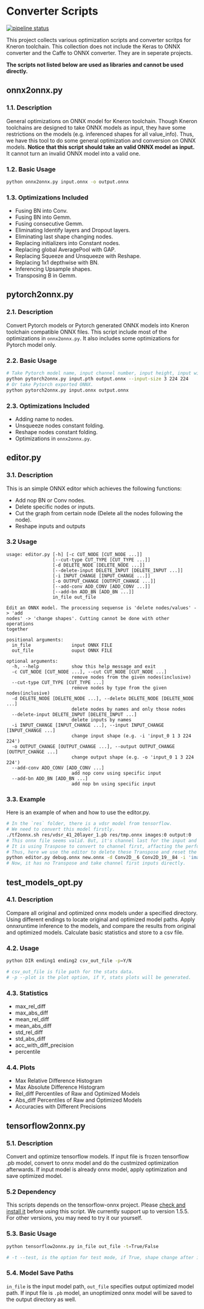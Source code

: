 # Converter Scripts

[![pipeline status](http://192.168.200.1:8088/jiyuan/converter_scripts/badges/master/pipeline.svg)](http://192.168.200.1:8088/jiyuan/converter_scripts/commits/master)

This project collects various optimization scripts and converter scritps for
Kneron toolchain. This collection does not include the Keras to ONNX converter
and the Caffe to ONNX converter. They are in seperate projects.

**The scripts not listed below are used as libraries and cannot be used
directly.**

## onnx2onnx.py

### 1.1. Description

General optimizations on ONNX model for Kneron toolchain. Though Kneron
toolchains are designed to take ONNX models as input, they have some
restrictions on the models (e.g. inferenced shapes for all value_info). Thus, we
have this tool to do some general optimization and conversion on ONNX models.
**Notice that this script should take an valid ONNX model as input.** It cannot
turn an invalid ONNX model into a valid one.

### 1.2. Basic Usage

```bash
python onnx2onnx.py input.onnx -o output.onnx
```

### 1.3. Optimizations Included

* Fusing BN into Conv.
* Fusing BN into Gemm.
* Fusing consecutive Gemm.
* Eliminating Identify layers and Dropout layers.
* Eliminating last shape changing nodes.
* Replacing initializers into Constant nodes.
* Replacing global AveragePool with GAP.
* Replacing Squeeze and Unsqueeze with Reshape.
* Replacing 1x1 depthwise with BN.
* Inferencing Upsample shapes.
* Transposing B in Gemm.

## pytorch2onnx.py

### 2.1. Description

Convert Pytorch models or Pytorch generated ONNX models into Kneron toolchain
compatible ONNX files. This script include most of the optimizations in
`onnx2onnx.py`. It also includes some optimizations for Pytorch model only.

### 2.2. Basic Usage

```bash
# Take Pytorch model name, input channel number, input height, input width
python pytorch2onnx.py input.pth output.onnx --input-size 3 224 224
# Or take Pytorch exported ONNX.
python pytorch2onnx.py input.onnx output.onnx
```

### 2.3. Optimizations Included

* Adding name to nodes.
* Unsqueeze nodes constant folding.
* Reshape nodes constant folding.
* Optimizations in `onnx2onnx.py`.

## editor.py

### 3.1. Description

This is an simple ONNX editor which achieves the following functions:

* Add nop BN or Conv nodes.
* Delete specific nodes or inputs.
* Cut the graph from certain node (Delete all the nodes following the node).
* Reshape inputs and outputs

### 3.2 Usage

```
usage: editor.py [-h] [-c CUT_NODE [CUT_NODE ...]]
                 [--cut-type CUT_TYPE [CUT_TYPE ...]]
                 [-d DELETE_NODE [DELETE_NODE ...]]
                 [--delete-input DELETE_INPUT [DELETE_INPUT ...]]
                 [-i INPUT_CHANGE [INPUT_CHANGE ...]]
                 [-o OUTPUT_CHANGE [OUTPUT_CHANGE ...]]
                 [--add-conv ADD_CONV [ADD_CONV ...]]
                 [--add-bn ADD_BN [ADD_BN ...]]
                 in_file out_file

Edit an ONNX model. The processing sequense is 'delete nodes/values' -> 'add
nodes' -> 'change shapes'. Cutting cannot be done with other operations
together

positional arguments:
  in_file               input ONNX FILE
  out_file              ouput ONNX FILE

optional arguments:
  -h, --help            show this help message and exit
  -c CUT_NODE [CUT_NODE ...], --cut CUT_NODE [CUT_NODE ...]
                        remove nodes from the given nodes(inclusive)
  --cut-type CUT_TYPE [CUT_TYPE ...]
                        remove nodes by type from the given nodes(inclusive)
  -d DELETE_NODE [DELETE_NODE ...], --delete DELETE_NODE [DELETE_NODE ...]
                        delete nodes by names and only those nodes
  --delete-input DELETE_INPUT [DELETE_INPUT ...]
                        delete inputs by names
  -i INPUT_CHANGE [INPUT_CHANGE ...], --input INPUT_CHANGE [INPUT_CHANGE ...]
                        change input shape (e.g. -i 'input_0 1 3 224 224')
  -o OUTPUT_CHANGE [OUTPUT_CHANGE ...], --output OUTPUT_CHANGE [OUTPUT_CHANGE ...]
                        change output shape (e.g. -o 'input_0 1 3 224 224')
  --add-conv ADD_CONV [ADD_CONV ...]
                        add nop conv using specific input
  --add-bn ADD_BN [ADD_BN ...]
                        add nop bn using specific input
```

### 3.3. Example

Here is an example of when and how to use the editor.py.

```bash
# In the `res` folder, there is a vdsr model from tensorflow.
# We need to convert this model firstly.
./tf2onnx.sh res/vdsr_41_20layer_1.pb res/tmp.onnx images:0 output:0
# This onnx file seems valid. But, it's channel last for the input and output.
# It is using Traspose to convert to channel first, affacting the performance.
# Thus, here we use the editor to delete these Transpose and reset the shapes.
python editor.py debug.onnx new.onnx -d Conv2D__6 Conv2D_19__84 -i 'images:0 1 3 41 41' -o 'output:0 1 3 41 41'
# Now, it has no Transpose and take channel first inputs directly.
```

## test_models_opt.py

### 4.1. Description
Compare all original and optimized onnx models under a specified directory.
Using different endings to locate original and optimized model paths. Apply 
onnxruntime inference to the models, and compare the results from original 
and optimized models. Calculate basic statistics and store to a csv file.

### 4.2. Usage

```bash
python DIR ending1 ending2 csv_out_file -p=Y/N

# csv_out_file is file path for the stats data.
# -p --plot is the plot option, if Y, stats plots will be generated.
```

### 4.3. Statistics
* max_rel_diff
* max_abs_diff
* mean_rel_diff
* mean_abs_diff
* std_rel_diff
* std_abs_diff
* acc_with_diff_precision
* percentile

### 4.4. Plots
* Max Relative Difference Histogram
* Max Absolute Difference Histogram
* Rel_diff Percentiles of Raw and Optimized Models
* Abs_diff Percentiles of Raw and Optimized Models
* Accuracies with Different Precisions

## tensorflow2onnx.py

### 5.1. Description
Convert and optimize tensorflow models. If input file is frozen tensorflow .pb model,
convert to onnx model and do the custmized optimization afterwards. If input model is already
onnx model, apply optimization and save optimized model.

### 5.2 Dependency

This scripts depends on the tensorflow-onnx project. Please [check and install it](https://github.com/onnx/tensorflow-onnx/tree/r1.5) before using this script. We currently support up to version 1.5.5. For other versions, you may need to try it our yourself.

### 5.3. Basic Usage
```bash
python tensorflow2onnx.py in_file out_file -t=True/False

# -t --test, is the option for test mode, if True, shape change after input will not be eliminated.
```

### 5.4. Model Save Paths
`in_file` is the input model path, `out_file` specifies output optimized model path.
If input file is `.pb` model, an unoptimized onnx model will be saved to the output directory as well.

